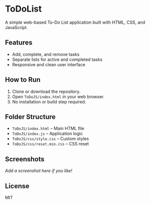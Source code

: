 # ToDoList

A simple web-based To-Do List application built with HTML, CSS, and JavaScript.

## Features
- Add, complete, and remove tasks
- Separate lists for active and completed tasks
- Responsive and clean user interface

## How to Run
1. Clone or download the repository.
2. Open `ToDoJS/index.html` in your web browser.
3. No installation or build step required.

## Folder Structure
- `ToDoJS/index.html` – Main HTML file
- `ToDoJS/index.js` – Application logic
- `ToDoJS/css/style.css` – Custom styles
- `ToDoJS/css/reset.min.css` – CSS reset

## Screenshots
_Add a screenshot here if you like!_

## License
MIT
